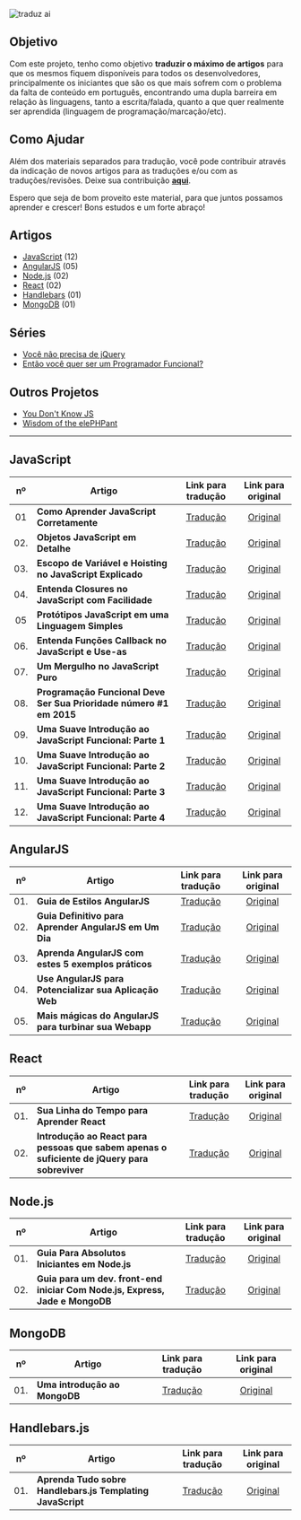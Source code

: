 ![traduz ai](img/traduz-ai.png)

## Objetivo

Com este projeto, tenho como objetivo **traduzir o máximo de artigos** para que os mesmos fiquem disponíveis para todos os desenvolvedores, principalmente os iniciantes que são os que mais sofrem com o problema da falta de conteúdo em português, encontrando uma dupla barreira em relação às linguagens, tanto a escrita/falada, quanto a que quer realmente ser aprendida (linguagem de programação/marcação/etc).

## Como Ajudar

Além dos materiais separados para tradução, você pode contribuir através da indicação de novos artigos para as traduções e/ou com as traduções/revisões. Deixe sua contribuição **[aqui](https://github.com/ericdouglas/traduz-ai/issues)**.

Espero que seja de bom proveito este material, para que juntos possamos aprender e crescer! Bons estudos e um forte abraço!


## Artigos

* [JavaScript](#javascript) (12)
* [AngularJS](#angularjs) (05)
* [Node.js](#nodejs) (02)
* [React](#react) (02)
* [Handlebars](#handlebarsjs) (01)
* [MongoDB](#mongodb) (01)

## Séries

* [Você não precisa de jQuery](series/voce-nao-precisa-de-jquery)
* [Então você quer ser um Programador Funcional?](series/entao-voce-quer-ser-um-programador-funcional)

## Outros Projetos

 * [You Don't Know JS](https://github.com/cezaraugusto/You-Dont-Know-JS)
 * [Wisdom of the elePHPant](https://github.com/reginaldojunior/wisdom-of-the-elephant)

---

## JavaScript

|nº|Artigo|Link para tradução|Link para original|
|:---:|---|:---:|:---:|
|01|**Como Aprender JavaScript Corretamente**|[Tradução](javascript/001-como-aprender-js-corretamente.md#como-aprender-javascript-corretamente--javascriptis-sexy)|[Original](http://javascriptissexy.com/how-to-learn-javascript-properly/)|
|02.|**Objetos JavaScript em Detalhe**|[Tradução](javascript/002-objetos-js-em-detalhe.md#objetos-javascript-em-detalhe)|[Original](http://javascriptissexy.com/javascript-objects-in-detail/)|
|03.|**Escopo de Variável e Hoisting no JavaScript Explicado**|[Tradução](javascript/003-escopo-de-variavel-js-e-hoisting-explicado.md#escopo-de-vari%C3%A1vel-javascript-e-hoisting-explicado)|[Original](http://javascriptissexy.com/javascript-variable-scope-and-hoisting-explained/)|
|04.|**Entenda Closures no JavaScript com Facilidade**|[Tradução](javascript/004-entenda-closures-no-javaScript-com-facilidade.md#entenda-closures-no-javascript-com-facilidade)|[Original](http://javascriptissexy.com/understand-javascript-closures-with-ease/)|
|05|**Protótipos JavaScript em uma Linguagem Simples**|[Tradução](javascript/005-prototipos-javascript-em-uma-linguagem-simples.md#prot%C3%B3tipos-javascript-em-uma-linguagem-simples)|[Original](http://javascriptissexy.com/javascript-prototype-in-plain-detailed-language/)|
|06.|**Entenda Funções Callback no JavaScript e Use-as**|[Tradução](javascript/006-entenda-callbacks-js.md)|[Original](http://javascriptissexy.com/understand-javascript-callback-functions-and-use-them/)|
|07.|**Um Mergulho no JavaScript Puro**|[Tradução](javascript/007-um-mergulho-no-javascript-puro.md)|[Original](http://blog.adtile.me/2014/01/16/a-dive-into-plain-javascript/)|
|08.|**Programação Funcional Deve Ser Sua Prioridade número #1 em 2015**|[Tradução](javascript/008-programacao-funcional-prioridade-2015.md)|[Original](https://medium.com/@jugoncalves/functional-programming-should-be-your-1-priority-for-2015-47dd4641d6b9)|
|09.|**Uma Suave Introdução ao JavaScript Funcional: Parte 1**|[Tradução](javascript/009-uma-suave-introducao-ao-javascript-parte-1.md)|[Original](http://jrsinclair.com/articles/2016/gentle-introduction-to-functional-javascript-intro/)|
|10.|**Uma Suave Introdução ao JavaScript Funcional: Parte 2**|[Tradução](javascript/010-uma-suave-introducao-ao-javascript-parte-2.md)|[Original](http://jrsinclair.com/articles/2016/gentle-introduction-to-functional-javascript-arrays/)|
|11.|**Uma Suave Introdução ao JavaScript Funcional: Parte 3**|[Tradução](javascript/011-uma-suave-introducao-ao-javascript-parte-3.md)|[Original](http://jrsinclair.com/articles/2016/gentle-introduction-to-functional-javascript-functions/)|
|12.|**Uma Suave Introdução ao JavaScript Funcional: Parte 4**|[Tradução](javascript/012-uma-suave-introducao-ao-javascript-parte-4.md)|[Original](http://jrsinclair.com/articles/2016/gentle-introduction-to-functional-javascript-style/)|

## AngularJS

|nº|Artigo|Link para tradução|Link para original|
|:---:|---|:---:|:---:|
|01.|**Guia de Estilos AngularJS**|[Tradução](https://github.com/ericdouglas/angularjs-style-guide/blob/master/README-pt-br.md)|[Original](https://github.com/mgechev/angularjs-style-guide)|
|02.|**Guia Definitivo para Aprender AngularJS em Um Dia**|[Tradução](angularjs/001-guia-definitivo-para-aprender-angularjs.md)|[Original](http://toddmotto.com/ultimate-guide-to-learning-angular-js-in-one-day/)|
|03.|**Aprenda AngularJS com estes 5 exemplos práticos**|[Tradução](angularjs/002-aprenda-angularjs-com-5-exemplos.md)|[Original](http://tutorialzine.com/2013/08/learn-angularjs-5-examples/)| 
|04.|**Use AngularJS para Potencializar sua Aplicação Web**|[Tradução](angularjs/003-use-angularjs-para-potencializar-sua-webapp.md#use-angularjs-para-potencializar-suas-aplica%C3%A7%C3%B5es-web)|[Original](http://www.yearofmoo.com/2012/08/use-angularjs-to-power-your-web-application.html)|
|05.|**Mais mágicas do AngularJS para turbinar sua Webapp**|[Tradução](angularjs/004-mais-magicas-angularjs-para-turbinar-sua-webapp.md#mais-m%C3%A1gicas-do-angularjs-para-turbinar-sua-webapp)|[Original](http://www.yearofmoo.com/2012/10/more-angularjs-magic-to-supercharge-your-webapp.html)|

## React

|nº|Artigo|Link para tradução|Link para original|
|:---:|---|:---:|:---:|
|01.|**Sua Linha do Tempo para Aprender React**|[Tradução](react/01-sua-linha-do-tempo-para-aprender-react.md)|[Original](https://daveceddia.com/timeline-for-learning-react/)|
|02.|**Introdução ao React para pessoas que sabem apenas o suficiente de jQuery para sobreviver**|[Tradução](react/02-introducao-ao-react-para-pessoas-que-sabem-apenas-jquery.md)|[Original](http://reactfordesigners.com/labs/reactjs-introduction-for-people-who-know-just-enough-jquery-to-get-by/)|

## Node.js

|nº|Artigo|Link para tradução|Link para original|
|:---:|---|:---:|:---:|
|01.|**Guia Para Absolutos Iniciantes em Node.js**|[Tradução](nodejs/001-guia-para-iniciantes-absolutos-em-nodejs.md)|[Original](http://blog.modulus.io/absolute-beginners-guide-to-nodejs)|
|02.|**Guia para um dev. front-end iniciar Com Node.js, Express, Jade e MongoDB**|[Tradução](nodejs/002-simples-guia-nodejs-jade-express-mongodb.md)|[Original](http://cwbuecheler.com/web/tutorials/2013/node-express-mongo/)|

## MongoDB

|nº|Artigo|Link para tradução|Link para original|
|:---:|---|:---:|:---:|
|01.|**Uma introdução ao MongoDB**|[Tradução](MongoDB/001-uma-introdução-ao-mongodb.md)|[Original](https://scotch.io/tutorials/an-introduction-to-mongodb)|


## Handlebars.js

|nº|Artigo|Link para tradução|Link para original|
|:---:|---|:---:|:---:|
|01.|**Aprenda Tudo sobre Handlebars.js Templating JavaScript**|[Tradução](handlebars/001-aprenda-tudo-sobre-handlebars.md#aprenda-tudo-sobre-handlebarsjs-templating-javascript)|[Original](http://javascriptissexy.com/handlebars-js-tutorial-learn-everything-about-handlebars-js-javascript-templating/)|
